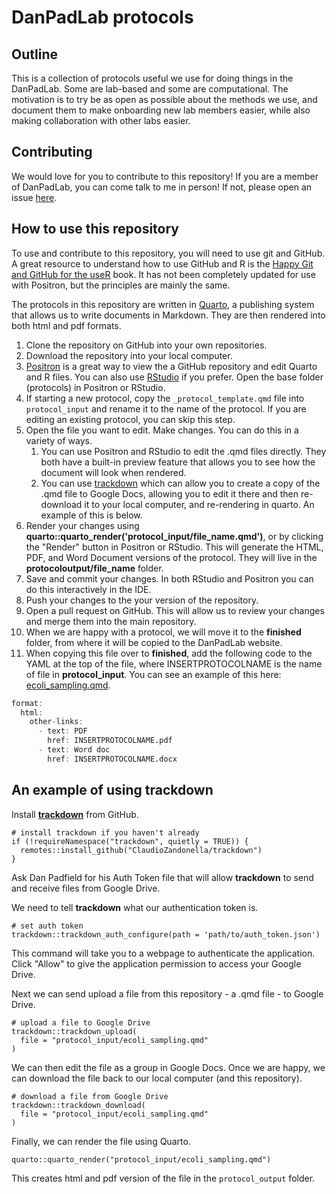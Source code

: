 # DanPadLab protocols

## Outline

This is a collection of protocols useful we use for doing things in the DanPadLab. Some are lab-based and some are computational. The motivation is to try be as open as possible about the methods we use, and document them to make onboarding new lab members easier, while also making collaboration with other labs easier.

## Contributing

We would love for you to contribute to this repository! If you are a member of DanPadLab, you can come talk to me in person! If not, please open an issue [here](https://github.com/padpadpadpad/protocols/issues).

## How to use this repository

To use and contribute to this repository, you will need to use git and GitHub. A great resource to understand how to use GitHub and R is the [Happy Git and GitHub for the useR](https://happygitwithr.com/) book. It has not been completely updated for use with Positron, but the principles are mainly the same.

The protocols in this repository are written in [Quarto](https://quarto.org/), a publishing system that allows us to write documents in Markdown. They are then rendered into both html and pdf formats.

1. Clone the repository on GitHub into your own repositories.
2. Download the repository into your local computer.
3. [Positron](https://positron.posit.co/) is a great way to view the a GitHub repository and edit Quarto and R files. You can also use [RStudio](https://posit.co/download/rstudio-desktop/) if you prefer. Open the base folder (protocols) in Positron or RStudio.
4. If starting a new protocol, copy the `_protocol_template.qmd` file into `protocol_input` and rename it to the name of the protocol. If you are editing an existing protocol, you can skip this step.
5. Open the file you want to edit. Make changes. You can do this in a variety of ways.
    1. You can use Positron and RStudio to edit the .qmd files directly. They both have a built-in preview feature that allows you to see how the document will look when rendered.
    2. You can use [trackdown](https://github.com/claudiozandonella/trackdown/) which can allow you to create a copy of the .qmd file to Google Docs, allowing you to edit it there and then re-download it to your local computer, and re-rendering in quarto. An example of this is below.
6. Render your changes using **quarto::quarto_render('protocol_input/file_name.qmd')**, or by clicking the "Render" button in Positron or RStudio. This will generate the HTML, PDF, and Word Document versions of the protocol. They will live in the **protocoloutput/file_name** folder.
7. Save and commit your changes. In both RStudio and Positron you can do this interactively in the IDE.
8. Push your changes to the your version of the repository.
9. Open a pull request on GitHub. This will allow us to review your changes and merge them into the main repository.
10. When we are happy with a protocol, we will move it to the **finished** folder, from where it will be copied to the DanPadLab website.
11. When copying this file over to **finished**, add the following code to the YAML at the top of the file, where INSERTPROTOCOLNAME is the name of file in **protocol_input**. You can see an example of this here: [ecoli_sampling.qmd](protocol_output/finished/padlabnas/index.qmd).  

```r
format:
  html:
    other-links:
      - text: PDF
        href: INSERTPROTOCOLNAME.pdf
      - text: Word doc
        href: INSERTPROTOCOLNAME.docx
```

## An example of using trackdown

Install [**trackdown**](https://claudiozandonella.github.io/trackdown/) from GitHub.

```{r}
# install trackdown if you haven't already
if (!requireNamespace("trackdown", quietly = TRUE)) {
  remotes::install_github("ClaudioZandonella/trackdown")
}
```

Ask Dan Padfield for his Auth Token file that will allow **trackdown** to send and receive files from Google Drive.

We need to tell **trackdown** what our authentication token is.

```{r}
# set auth token
trackdown::trackdown_auth_configure(path = 'path/to/auth_token.json')
```

This command will take you to a webpage to authenticate the application. Click "Allow" to give the application permission to access your Google Drive.

Next we can send upload a file from this repository - a .qmd file - to Google Drive.

```{r}
# upload a file to Google Drive
trackdown::trackdown_upload(
  file = "protocol_input/ecoli_sampling.qmd"
)
```

We can then edit the file as a group in Google Docs. Once we are happy, we can download the file back to our local computer (and this repository).

```{r}
# download a file from Google Drive
trackdown::trackdown_download(
  file = "protocol_input/ecoli_sampling.qmd"
)
```

Finally, we can render the file using Quarto.

```{r}
quarto::quarto_render("protocol_input/ecoli_sampling.qmd")
```

This creates html and pdf version of the file in the `protocol_output` folder.
